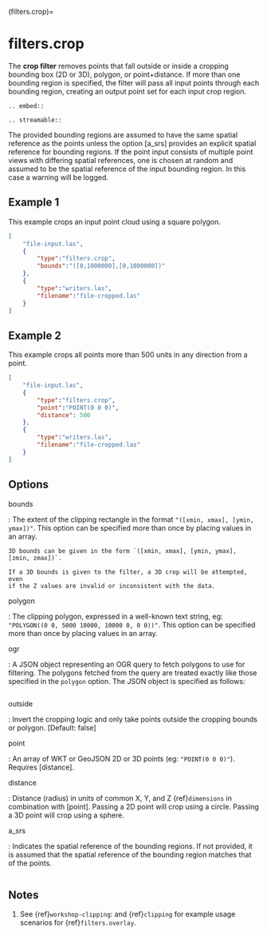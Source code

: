 (filters.crop)=

# filters.crop

The **crop filter** removes points that fall outside or inside a
cropping bounding
box (2D or 3D), polygon, or point+distance.  If more than one bounding region is
specified, the filter will pass all input points through each bounding region,
creating an output point set for each input crop region.

```{eval-rst}
.. embed::
```

```{eval-rst}
.. streamable::
```

The provided bounding regions are assumed to have the same spatial reference
as the points unless the option [a_srs] provides an explicit spatial reference
for bounding regions.
If the point input consists of multiple point views with differing
spatial references, one is chosen at random and assumed to be the
spatial reference of the input bounding region.  In this case a warning will
be logged.

## Example 1

This example crops an input point cloud using a square polygon.

```json
[
    "file-input.las",
    {
        "type":"filters.crop",
        "bounds":"([0,1000000],[0,1000000])"
    },
    {
        "type":"writers.las",
        "filename":"file-cropped.las"
    }
]
```

## Example 2

This example crops all points more than 500 units in any direction from a point.

```json
[
    "file-input.las",
    {
        "type":"filters.crop",
        "point":"POINT(0 0 0)",
        "distance": 500
    },
    {
        "type":"writers.las",
        "filename":"file-cropped.las"
    }
]
```

## Options

bounds

: The extent of the clipping rectangle in the format
  `"([xmin, xmax], [ymin, ymax])"`.  This option can be specified more than
  once by placing values in an array.

  ```{note}
  3D bounds can be given in the form `([xmin, xmax], [ymin, ymax], [zmin, zmax])`.
  ```

  ```{warning}
  If a 3D bounds is given to the filter, a 3D crop will be attempted, even
  if the Z values are invalid or inconsistent with the data.
  ```

polygon

: The clipping polygon, expressed in a well-known text string,
  eg: `"POLYGON((0 0, 5000 10000, 10000 0, 0 0))"`.  This option can be
  specified more than once by placing values in an array.

ogr

: A JSON object representing an OGR query to fetch polygons to use for filtering. The polygons
  fetched from the query are treated exactly like those specified in the `polygon` option.
  The JSON object is specified as follows:

```{include} ogr_json.md
```



outside

: Invert the cropping logic and only take points outside the cropping
  bounds or polygon. \[Default: false\]

point

: An array of WKT or GeoJSON 2D or 3D points (eg: `"POINT(0 0 0)"`). Requires [distance].

distance

: Distance (radius) in units of common X, Y, and Z {ref}`dimensions` in combination with [point]. Passing a 2D point will crop using a circle. Passing a 3D point will crop using a sphere.

a_srs

: Indicates the spatial reference of the bounding regions.  If not provided,
  it is assumed that the spatial reference of the bounding region matches
  that of the points.

```{include} filter_opts.md
```

## Notes

1. See {ref}`workshop-clipping`: and {ref}`clipping` for example usage scenarios for {ref}`filters.overlay`.
